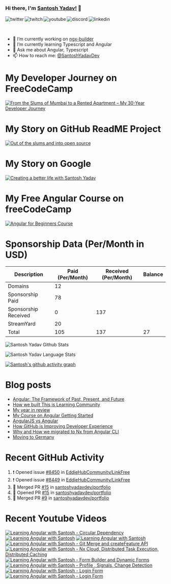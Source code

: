 ### Hi there, I'm [Santosh Yadav!](https://santoshyadav.dev) 👋

<p>
<a href="https://twitter.com/SantoshYadavDev">
   <img align="left" alt="twitter" src="https://img.shields.io/badge/Twitter-1DA1F2?style=for-the-badge&logo=twitter&logoColor=white" />
</a>&nbsp;&nbsp;

<a href="https://www.twitch.tv/santoshyadavdev">
   <img align="left" alt="twitch" src="https://img.shields.io/badge/Twitch-9146FF?style=for-the-badge&logo=twitch&logoColor=white" />
</a>&nbsp;&nbsp;

<a href="https://www.youtube.com/c/TechTalksWithSantosh">
   <img align="left" alt="youtube" src="https://img.shields.io/badge/YouTube-FF0000?style=for-the-badge&logo=youtube&logoColor=white" />
</a>&nbsp;&nbsp;

<a href="https://discord.gg/m6cNkVfXrQ">
   <img align="left" alt="discord" src="https://img.shields.io/badge/Discord-7289DA?style=for-the-badge&logo=discord&logoColor=white" />
</a>&nbsp;&nbsp;

<a href="https://www.linkedin.com/in/santoshyadavdev/">
   <img align="left" alt="linkedin" src="https://img.shields.io/badge/LinkedIn-0077B5?style=for-the-badge&logo=linkedin&logoColor=white" />
</a>
   


<p/>

<br/>
<p>

- 🔭 I’m currently working on [ngx-builder](https://github.com/ngx-builders)
- 🌱 I’m currently learning Typescript and Angular
- 💬 Ask me about Angular, Typescript
- 📫 How to reach me: [@SantoshYadavDev](https://twitter.com/SantoshYadavDev)

</p>

# My Developer Journey on FreeCodeCamp

[![From the Slums of Mumbai to a Rented Apartment – My 30-Year Developer Journey](https://images.ctfassets.net/s5uo95nf6njh/X5UtU4CujK58wJ0GYMOgX/5c270bf97627dd06134c316de8b95e44/Santosh_Yadav_07.01.2023_055.jpg?w=1200&fm=avif)](https://www.freecodecamp.org/news/my-journey-into-tech-from-slums-of-mumbai-to-my-own-apartment/)

# My Story on GitHub ReadME Project

[![Out of the slums and into open source](https://images.ctfassets.net/s5uo95nf6njh/2GWKJkEH95SEwMoqxEBRoX/3413d6d4c8f05070b9d9c549075b537c/Santosh_Yadav_07.01.2023_001_1.jpg?w=1200&fm=avif)](https://github.com/readme/stories/santosh-yadav)

# My Story on Google 

[![Creating a better life with Santosh Yadav](http://img.youtube.com/vi/RpSdB7BTp_U/0.jpg)](https://youtu.be/RpSdB7BTp_U)

# My Free Angular Course on freeCodeCamp

[![Angular for Beginners Course](http://img.youtube.com/vi/3qBXWUpoPHo/0.jpg)](http://www.youtube.com/watch?v=3qBXWUpoPHo)

# Sponsorship Data (Per/Month in USD)

| Description          | Paid (Per/Month) | Received (Per/Month) | Balance |
|----------------------|------------------|----------------------|---------|
| Domains              | 12               |                      |         |
| Sponsorship Paid     | 78               |                      |         |
| Sponsorship Received | 0                | 137                  |         |
| StreamYard           | 20               |                      |         |
| Total                | 105              | 137                  | 27      |

![Santosh Yadav Github Stats](https://github-readme-stats.vercel.app/api?username=SantoshYadavDev&show_icons=true&include_all_commits=true&theme=radical)

![Santosh Yadav Language Stats](https://github-readme-stats.vercel.app/api/top-langs/?username=SantoshYadavDev&layout=compact&theme=radical)

[![Santosh's github activity graph](https://github-readme-activity-graph.vercel.app/graph?username=SantoshYadavDev&theme=github-compact)](https://github.com/ashutosh00710/github-readme-activity-graph)

# Blog posts
<!-- BLOG-POST-LIST:START -->
- [Angular: The Framework of Past, Present, and Future](https://dev.to/this-is-angular/angular-the-framework-of-past-present-and-future-87d)
- [How we built This is Learning Community](https://dev.to/this-is-learning/how-we-built-this-is-learning-community-g34)
- [My year in review](https://dev.to/this-is-learning/my-year-in-review-341d)
- [My Course on Angular Getting Started](https://dev.to/this-is-learning/my-course-on-angular-getting-started-3jec)
- [AngularJS vs Angular](https://dev.to/this-is-angular/angularjs-vs-angular-1gh6)
- [How GitHub is Improving Developer Experience](https://dev.to/this-is-learning/how-github-is-improving-developer-experience-8jj)
- [Why and How we migrated to Nx from Angular CLI](https://dev.to/this-is-angular/why-and-how-we-migrated-to-nx-from-angular-cli-5a61)
- [Moving to Germany](https://dev.to/santoshyadavdev/moving-to-germany-4no9)
<!-- BLOG-POST-LIST:END -->

# Recent GitHub Activity
<!--START_SECTION:activity-->
1. ❗ Opened issue [#8450](https://github.com/EddieHubCommunity/LinkFree/issues/8450) in [EddieHubCommunity/LinkFree](https://github.com/EddieHubCommunity/LinkFree)
2. ❗ Opened issue [#8449](https://github.com/EddieHubCommunity/LinkFree/issues/8449) in [EddieHubCommunity/LinkFree](https://github.com/EddieHubCommunity/LinkFree)
3. 🎉 Merged PR [#15](https://github.com/santoshyadavdev/portfolio/pull/15) in [santoshyadavdev/portfolio](https://github.com/santoshyadavdev/portfolio)
4. 💪 Opened PR [#15](https://github.com/santoshyadavdev/portfolio/pull/15) in [santoshyadavdev/portfolio](https://github.com/santoshyadavdev/portfolio)
5. 🎉 Merged PR [#9](https://github.com/santoshyadavdev/portfolio/pull/9) in [santoshyadavdev/portfolio](https://github.com/santoshyadavdev/portfolio)
<!--END_SECTION:activity-->

# Recent Youtube Videos
<!-- BEGIN YOUTUBE-CARDS -->
[![Learning Angular with Santosh - Circular Dependency](https://ytcards.demolab.com/?id=MfdRxHKRMVE&title=Learning+Angular+with+Santosh+-+Circular+Dependency&lang=en&timestamp=1688938308&background_color=%230d1117&title_color=%23ffffff&stats_color=%23dedede&width=250&border_radius=5 "Learning Angular with Santosh - Circular Dependency")](https://www.youtube.com/watch?v=MfdRxHKRMVE)
[![Learning Angular with Santosh](https://ytcards.demolab.com/?id=J8p-HIAhErg&title=Learning+Angular+with+Santosh&lang=en&timestamp=1689325403&background_color=%230d1117&title_color=%23ffffff&stats_color=%23dedede&width=250&border_radius=5 "Learning Angular with Santosh")](https://www.youtube.com/watch?v=J8p-HIAhErg)
[![Learning Angular with Santosh](https://ytcards.demolab.com/?id=xQGzyfHE7G4&title=Learning+Angular+with+Santosh&lang=en&timestamp=1689239273&background_color=%230d1117&title_color=%23ffffff&stats_color=%23dedede&width=250&border_radius=5 "Learning Angular with Santosh")](https://www.youtube.com/watch?v=xQGzyfHE7G4)
[![Learning Angular with Santosh - Git Merge and createFeature API](https://ytcards.demolab.com/?id=d3SSojYImng&title=Learning+Angular+with+Santosh+-+Git+Merge+and+createFeature+API&lang=en&timestamp=1689151233&background_color=%230d1117&title_color=%23ffffff&stats_color=%23dedede&width=250&border_radius=5 "Learning Angular with Santosh - Git Merge and createFeature API")](https://www.youtube.com/watch?v=d3SSojYImng)
[![Learning Angular with Santosh - Nx Cloud, Distributed Task Execution, Distributed Caching](https://ytcards.demolab.com/?id=rFQtXK20tgc&title=Learning+Angular+with+Santosh+-+Nx+Cloud%2C+Distributed+Task+Execution%2C+Distributed+Caching&lang=en&timestamp=1689066086&background_color=%230d1117&title_color=%23ffffff&stats_color=%23dedede&width=250&border_radius=5 "Learning Angular with Santosh - Nx Cloud, Distributed Task Execution, Distributed Caching")](https://www.youtube.com/watch?v=rFQtXK20tgc)
[![Learning Angular with Santosh - Form Builder and Dynamic Forms](https://ytcards.demolab.com/?id=Msfqo_78EII&title=Learning+Angular+with+Santosh+-+Form+Builder+and+Dynamic+Forms&lang=en&timestamp=1688720786&background_color=%230d1117&title_color=%23ffffff&stats_color=%23dedede&width=250&border_radius=5 "Learning Angular with Santosh - Form Builder and Dynamic Forms")](https://www.youtube.com/watch?v=Msfqo_78EII)
[![Learning Angular with Santosh - Profile , Signals, Change Detection](https://ytcards.demolab.com/?id=IXr3-PnHWwI&title=Learning+Angular+with+Santosh+-+Profile+%2C+Signals%2C+Change+Detection&lang=en&timestamp=1688547879&background_color=%230d1117&title_color=%23ffffff&stats_color=%23dedede&width=250&border_radius=5 "Learning Angular with Santosh - Profile , Signals, Change Detection")](https://www.youtube.com/watch?v=IXr3-PnHWwI)
[![Learning Angular with Santosh - Login Form](https://ytcards.demolab.com/?id=WlXEHx4fdzQ&title=Learning+Angular+with+Santosh+-+Login+Form&lang=en&timestamp=1688461647&background_color=%230d1117&title_color=%23ffffff&stats_color=%23dedede&width=250&border_radius=5 "Learning Angular with Santosh - Login Form")](https://www.youtube.com/watch?v=WlXEHx4fdzQ)
[![Learning Angular with Santosh - Login Form](https://ytcards.demolab.com/?id=ctq7Cg4FqCw&title=Learning+Angular+with+Santosh+-+Login+Form&lang=en&timestamp=1688287975&background_color=%230d1117&title_color=%23ffffff&stats_color=%23dedede&width=250&border_radius=5 "Learning Angular with Santosh - Login Form")](https://www.youtube.com/watch?v=ctq7Cg4FqCw)
<!-- END YOUTUBE-CARDS -->
